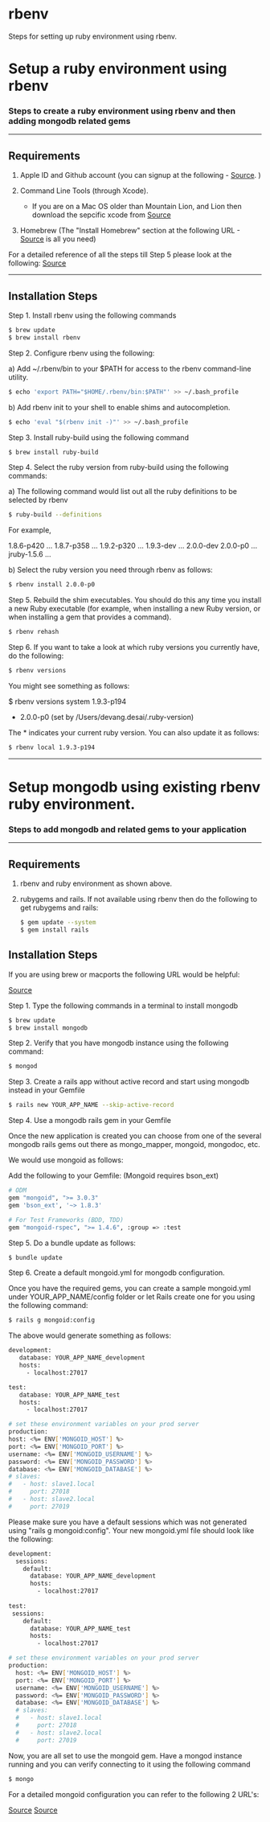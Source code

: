 rbenv
===========

Steps for setting up ruby environment using rbenv.

# Setup a ruby environment using rbenv
### Steps to create a ruby environment using rbenv and then adding mongodb related gems

* * *

## Requirements

1. Apple ID and Github account (you can signup at the following - [Source](https://github.com/signup). )

2. Command Line Tools (through Xcode).
   - If you are on a Mac OS older than Mountain Lion, and Lion then download the sepcific xcode from [Source](https://developer.apple.com/xcode/)
   
3. Homebrew (The "Install Homebrew" section at the following URL - [Source](http://mxcl.github.io/homebrew/) is all you need)

For a detailed reference of all the steps till Step 5 please look at the following:
[Source](http://www.moncefbelyamani.com/how-to-install-xcode-homebrew-git-rvm-ruby-on-mac/)
* * *

## Installation Steps

Step 1. Install rbenv using the following commands
  
  ~~~ sh
  $ brew update
  $ brew install rbenv
  ~~~

Step 2. Configure rbenv using the following:

  a) Add ~/.rbenv/bin to your $PATH for access to the rbenv command-line utility.
  
  ~~~ sh
  $ echo 'export PATH="$HOME/.rbenv/bin:$PATH"' >> ~/.bash_profile
  ~~~

  b) Add rbenv init to your shell to enable shims and autocompletion.
  ~~~ sh
  $ echo 'eval "$(rbenv init -)"' >> ~/.bash_profile
  ~~~
  
Step 3. Install ruby-build using the following command

  ~~~ sh
  $ brew install ruby-build
  ~~~
  
Step 4. Select the ruby version from ruby-build using the following commands:
  
  a) The following command would list out all the ruby definitions to be selected by rbenv
  
  ~~~ sh
  $ ruby-build --definitions
  ~~~
  
  For example,
  
1.8.6-p420
...
1.8.7-p358
...
1.9.2-p320
...
1.9.3-dev
...
2.0.0-dev
2.0.0-p0
...
jruby-1.5.6
...

  b) Select the ruby version you need through rbenv as follows:
  
  ~~~ sh
  $ rbenv install 2.0.0-p0
  ~~~
  
Step 5. Rebuild the shim executables. You should do this any time you
   install a new Ruby executable (for example, when installing a new
   Ruby version, or when installing a gem that provides a command).

   ~~~ sh
   $ rbenv rehash
   ~~~

Step 6. If you want to take a look at which ruby versions you currently have, do the following: 

   ~~~ sh
   $ rbenv versions
   ~~~

You might see something as follows:

$ rbenv versions
  system
  1.9.3-p194
* 2.0.0-p0 (set by /Users/devang.desai/.ruby-version)
   
The * indicates your current ruby version. You can also update it as follows:

   ~~~ sh
   $ rbenv local 1.9.3-p194
   ~~~

* * *

# Setup mongodb using existing rbenv ruby environment.
### Steps to add mongodb and related gems to your application

* * *

## Requirements

1. rbenv and ruby environment as shown above.

2. rubygems and rails. If not available using rbenv then do the following to get rubygems and rails:
   
   ~~~ sh
   $ gem update --system
   $ gem install rails
   ~~~

## Installation Steps

If you are using brew or macports the following URL would be helpful:

[Source](http://docs.mongodb.org/manual/tutorial/install-mongodb-on-os-x/)

Step 1. Type the following commands in a terminal to install mongodb

   ~~~ sh
   $ brew update
   $ brew install mongodb
   ~~~

Step 2. Verify that you have mongodb instance using the following command:

   ~~~ sh
   $ mongod
   ~~~   

Step 3. Create a rails app without active record and start using mongodb instead in your Gemfile

   ~~~ sh
   $ rails new YOUR_APP_NAME --skip-active-record
   ~~~

Step 4. Use a mongodb rails gem in your Gemfile 

Once the new application is created you can choose from one of the several mongodb rails gems out there 
as mongo_mapper, mongoid, mongodoc, etc.

We would use mongoid as follows:

Add the following to your Gemfile:
(Mongoid requires bson_ext)

   ~~~ sh
   # ODM
   gem "mongoid", ">= 3.0.3"
   gem 'bson_ext', '~> 1.8.3'
   
   # For Test Frameworks (BDD, TDD)
   gem "mongoid-rspec", ">= 1.4.6", :group => :test
   ~~~   

Step 5. Do a bundle update as follows:

   ~~~ sh
   $ bundle update
   ~~~   

Step 6. Create a default mongoid.yml for mongodb configuration.

Once you have the required gems, you can create a sample mongoid.yml under YOUR_APP_NAME/config folder or 
let Rails create one for you using the following command:

   ~~~ sh
   $ rails g mongoid:config
   ~~~   

The above would generate something as follows:

   ~~~ sh
   development:
      database: YOUR_APP_NAME_development
      hosts:
        - localhost:27017
   
   test:
      database: YOUR_APP_NAME_test
      hosts:
        - localhost:27017
   
# set these environment variables on your prod server
production:
  host: <%= ENV['MONGOID_HOST'] %>
  port: <%= ENV['MONGOID_PORT'] %>
  username: <%= ENV['MONGOID_USERNAME'] %>
  password: <%= ENV['MONGOID_PASSWORD'] %>
  database: <%= ENV['MONGOID_DATABASE'] %>
  # slaves:
  #   - host: slave1.local
  #     port: 27018
  #   - host: slave2.local
  #     port: 27019

   ~~~   

Please make sure you have a default sessions which was not generated using "rails g mongoid:config". Your new mongoid.yml
file should look like the following:

~~~ sh
development:
  sessions:
    default:
      database: YOUR_APP_NAME_development
      hosts:
        - localhost:27017
   
test:
 sessions:
    default:
      database: YOUR_APP_NAME_test
      hosts:
        - localhost:27017

# set these environment variables on your prod server
production:
  host: <%= ENV['MONGOID_HOST'] %>
  port: <%= ENV['MONGOID_PORT'] %>
  username: <%= ENV['MONGOID_USERNAME'] %>
  password: <%= ENV['MONGOID_PASSWORD'] %>
  database: <%= ENV['MONGOID_DATABASE'] %>
  # slaves:
  #   - host: slave1.local
  #     port: 27018
  #   - host: slave2.local
  #     port: 27019

   ~~~   

Now, you are all set to use the mongoid gem. Have a mongod instance running and you can verify connecting to it
using the following command

   ~~~ sh
   $ mongo
   ~~~   
   
For a detailed mongoid configuration you can refer to the following 2 URL's:

[Source](http://mongoid.org/en/mongoid/docs/installation.html)
[Source](http://docs.mongodb.org/manual/tutorial/install-mongodb-on-os-x/)
